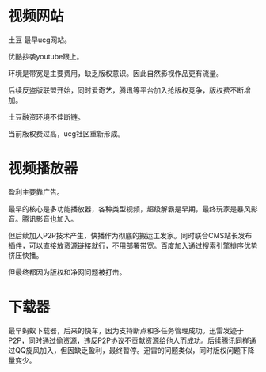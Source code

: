# 视频网站

土豆 最早ucg网站。

优酷抄袭youtube跟上。

环境是带宽是主要费用，缺乏版权意识。因此自然影视作品更有流量。

后续反盗版联盟开始，同时爱奇艺，腾讯等平台加入抢版权竞争，版权费不断增加。

土豆融资环境不佳断链。

当前版权费过高，ucg社区重新形成。

# 视频播放器

盈利主要靠广告。

最早的核心是多功能播放器，各种类型视频，超级解霸是早期，最终玩家是暴风影音。腾讯影音也加入。

但后续加入P2P技术产生，快播作为彻底的搬运工发家。同时联合CMS站长发布插件，可以直接放资源链接就行，不用部署带宽。百度加入通过搜索引擎排序优势挤压快播。

但最终都因为版权和净网问题被打击。

# 下载器

最早蚂蚁下载器，后来的快车，因为支持断点和多任务管理成功。迅雷发迹于P2P，同时通过偷资源，违反P2P协议不贡献资源给他人而成功。后续腾讯同样通过QQ旋风加入，但因缺乏盈利，最终暂停。迅雷的问题类似，同时版权问题下降量变少。
